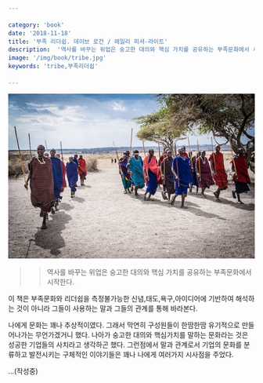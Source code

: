 ```yaml
---

category: 'book'
date: '2018-11-18'
title: '부족 리더쉽. 데이브 로건 / 헤일리 피셔-라이트'
description:  '역사를 바꾸는 위업은 숭고한 대의와 핵심 가치를 공유하는 부족문화에서 시작한다'
image: '/img/book/tribe.jpg'
keywords: 'tribe,부족리더쉽'

---
```


![tribe](/img/book/tribe.jpg "tribe")

>> 역사를 바꾸는 위업은 숭고한 대의와 핵심 가치를 공유하는 부족문화에서 시작한다.

이 책은 부족문화와 리더쉽을 측정불가능한 신념,태도,욕구,아이디어에 기반하여 해석하는 것이 아니라 그들이 사용하는 말과 그들의 관계를 통해 바라본다.

나에게 문화는 꽤나 추상적이였다. 그래서 막연히 구성원들이 한땀한땀 유기적으로 만들어나가는 무언가겠거니 했다. 나아가 숭고한 대의와 핵심가치를 말하는 문화라는 것은 성공한 기업들의 사치라고 생각하곤 했다. 그런점에서 말과 관계로서 기업의 문화를 분류하고 발전시키는 구체적인 이야기들은 꽤나 나에게 여러가지 시사점을 주었다.

...(작성중)